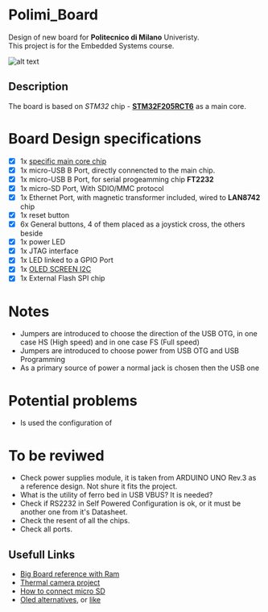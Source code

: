 # Polimi_Board
Design of new board for **Politecnico di Milano** Univeristy. \
This project is for the Embedded Systems course.

![alt text](https://eccmr.org/wp-content/uploads/2021/11/Polimi-logo-colours.jpg)

## Description
The board is based on *STM32* chip - **[STM32F205RCT6](https://www.st.com/resource/en/datasheet/stm32f205rb.pdf)** as a main core.

# Board Design specifications
- [x] 1x [specific main core chip](https://estore.st.com/en/stm32f205rct6-cpn.html)
- [x] 1x micro-USB B Port, directly connencted to the main chip.
- [x] 1x micro-USB B Port, for serial progeamming chip **FT2232**
- [x] 1x micro-SD Port, With SDIO/MMC protocol
- [x] 1x Ethernet Port, with magnetic transformer included, wired to **LAN8742** chip
- [x] 1x reset button
- [x] 6x General buttons, 4 of them placed as a joystick cross, the others beside
- [x] 1x power LED
- [x] 1x JTAG interface
- [x] 1x LED linked to a GPIO Port
- [x] 1x [OLED SCREEN I2C](https://www.az-delivery.de/it/products/0-96zolldisplay)
- [x] 1x External Flash SPI chip

# Notes
- Jumpers are introduced to choose the direction of the USB OTG, in one case HS (High speed) and in one case FS (Full speed)
-  Jumpers are introduced to choose power from USB OTG and USB Programming
- As a primary source of power a normal jack is chosen then the USB one 

# Potential problems
- Is used the configuration of 

# To be reviwed
- Check power supplies module, it is taken from ARDUINO UNO Rev.3 as a reference design. Not shure it fits the project.
- What is the utility of ferro bed in USB VBUS? It is needed?
- Check if RS2232 in Self Powered Configuration is ok, or it must be another one from it's Datasheet.
- Check the resent of all the chips.
- Check all ports.


## Usefull Links
- [Big Board reference with Ram](https://github.com/HEAPLab/marco-ram-board/tree/master)
- [Thermal camera project](https://github.com/fedetft/thermal_camera)
- [How to connect micro SD](https://emanbuc.gitbooks.io/appunti-iot/content/manuscript/sd_card_connection.html)
- [Oled alternatives](https://www.amazon.it/AZDelivery-Display-retroilluminato-Raspberry-gratuito/dp/B078J78R45?ref_=ast_sto_dp&th=1), or [like](https://www.ebay.it/itm/204428760352?itmmeta=01HQXT2FC1579AP9QA0BS3KWXZ&hash=item2f98e75520:g:HqMAAOSw8oZhO3MO)
